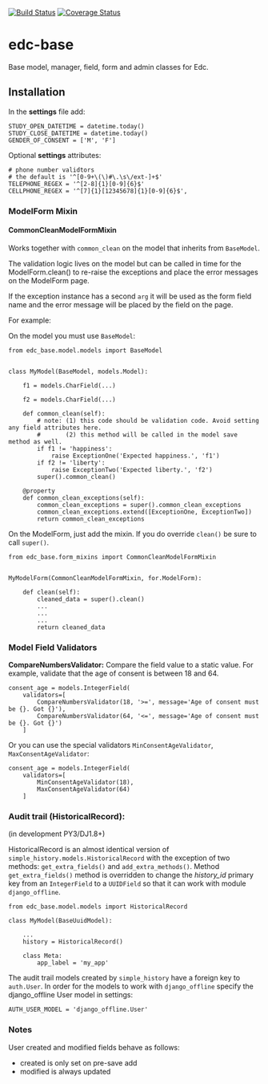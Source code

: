 [![Build Status](https://travis-ci.org/clinicedc/edc-base.svg?branch=develop)](https://travis-ci.org/clinicedc/edc-base)
[![Coverage Status](https://coveralls.io/repos/clinicedc/edc-base/badge.svg?branch=develop&service=github)](https://coveralls.io/github/clinicedc/edc-base?branch=develop)
# edc-base

Base model, manager, field, form and admin classes for Edc. 


Installation
------------

In the __settings__ file add:

	STUDY_OPEN_DATETIME = datetime.today()
	STUDY_CLOSE_DATETIME = datetime.today()
	GENDER_OF_CONSENT = ['M', 'F']

Optional __settings__ attributes:

	# phone number validtors
	# the default is '^[0-9+\(\)#\.\s\/ext-]+$'
	TELEPHONE_REGEX = '^[2-8]{1}[0-9]{6}$'
	CELLPHONE_REGEX = '^[7]{1}[12345678]{1}[0-9]{6}$',

### ModelForm Mixin

#### CommonCleanModelFormMixin

Works together with `common_clean` on the model that inherits from `BaseModel`.

The validation logic lives on the model but can be called in time for the ModelForm.clean() to re-raise the exceptions and place the error messages on the ModelForm page.

If the exception instance has a second `arg` it will be used as the form field name and the error message will be placed by the field on the page.

For example:

On the model you must use `BaseModel`:

    from edc_base.model.models import BaseModel


    class MyModel(BaseModel, models.Model):
    
        f1 = models.CharField(...)

        f2 = models.CharField(...)

        def common_clean(self):
            # note: (1) this code should be validation code. Avoid setting any field attributes here.
            #       (2) this method will be called in the model save method as well.
            if f1 != 'happiness': 
                raise ExceptionOne('Expected happiness.', 'f1')
            if f2 != 'liberty': 
                raise ExceptionTwo('Expected liberty.', 'f2')
            super().common_clean()

        @property
        def common_clean_exceptions(self):
            common_clean_exceptions = super().common_clean_exceptions
            common_clean_exceptions.extend([ExceptionOne, ExceptionTwo])
            return common_clean_exceptions
    
On the ModelForm, just add the mixin. If you do override `clean()` be sure to call `super()`.

    from edc_base.form_mixins import CommonCleanModelFormMixin


    MyModelForm(CommonCleanModelFormMixin, for.ModelForm):

        def clean(self):
            cleaned_data = super().clean()
            ...
            ...
            ...
            return cleaned_data



### Model Field Validators

__CompareNumbersValidator:__ Compare the field value to a static value. For example, validate that the
age of consent is between 18 and 64. 

    consent_age = models.IntegerField(
        validators=[
            CompareNumbersValidator(18, '>=', message='Age of consent must be {}. Got {}'),
            CompareNumbersValidator(64, '<=', message='Age of consent must be {}. Got {}')
        ]

Or you can use the special validators `MinConsentAgeValidator`, `MaxConsentAgeValidator`:

    consent_age = models.IntegerField(
        validators=[
            MinConsentAgeValidator(18),
            MaxConsentAgeValidator(64)
        ]



### Audit trail (HistoricalRecord):

(in development PY3/DJ1.8+)

HistoricalRecord is an almost identical version of `simple_history.models.HistoricalRecord`
with the exception of two methods:  `get_extra_fields()` and `add_extra_methods()`. Method 
`get_extra_fields()` method is overridden to change the *history_id* primary key from an 
`IntegerField` to a `UUIDField` so that it can work with module `django_offline`. 


    from edc_base.model.models import HistoricalRecord
    
    class MyModel(BaseUuidModel):
        
        ...
        history = HistoricalRecord()
        
        class Meta:
            app_label = 'my_app'    

The audit trail models created by `simple_history` have a foreign key to `auth.User`.
In order for the models to work with `django_offline` specify the django_offline User model in settings:
    
    AUTH_USER_MODEL = 'django_offline.User' 


### Notes

User created and modified fields behave as follows:
* created is only set on pre-save add
* modified is always updated
